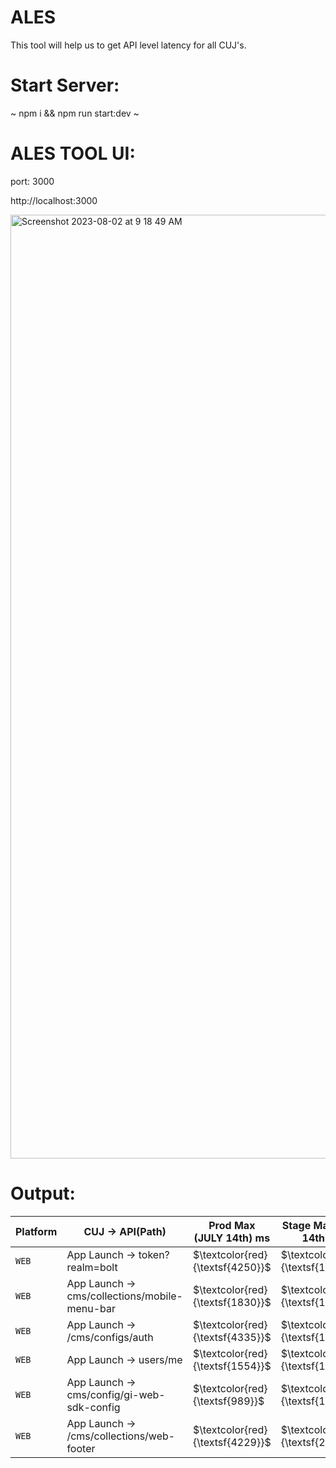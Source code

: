 # ALES
This tool will help us to get API level latency for all CUJ's.
# Start Server:
~ npm i && npm run start:dev ~

# ALES TOOL UI:

port: 3000

http://localhost:3000

<img width="1510" alt="Screenshot 2023-08-02 at 9 18 49 AM" src="https://github.com/sabharanikumar/ALES/assets/119396551/b88dca59-d807-40e1-9ae4-0aeed6927e38">

# Output:

| Platform      | CUJ → API(Path)                              | Prod Max (JULY 14th) ms | Stage Max (JULY 14th) ms |
| ------------- | -------------------------------------------- | -------------------- | --------------------  |
| `WEB`         | App Launch → token?realm=bolt                | $\textcolor{red}{\textsf{4250}}$              |   $\textcolor{green}{\textsf{1740}}$            |
| `WEB`         | App Launch → cms/collections/mobile-menu-bar | $\textcolor{red}{\textsf{1830}}$                 | $\textcolor{green}{\textsf{1251}}$             |
| `WEB`         | App Launch → /cms/configs/auth               | $\textcolor{red}{\textsf{4335}}$                |   $\textcolor{green}{\textsf{116}}$               |
| `WEB`         | App Launch → users/me                        | $\textcolor{red}{\textsf{1554}}$                 | $\textcolor{green}{\textsf{1184}}$                 |
| `WEB`         | App Launch → cms/config/gi-web-sdk-config    | $\textcolor{red}{\textsf{989}}$                  |  $\textcolor{green}{\textsf{114}}$                |
| `WEB`         | App Launch → /cms/collections/web-footer     | $\textcolor{red}{\textsf{4229}}$                 |  $\textcolor{green}{\textsf{207}}$               |
